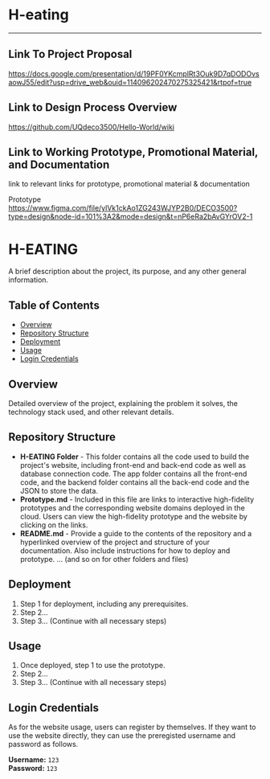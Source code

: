 # H-eating
***
## Link To Project Proposal
https://docs.google.com/presentation/d/19PF0YKcmplRt3Ouk9D7qDODOvsaowJ55/edit?usp=drive_web&ouid=114096202470275325421&rtpof=true

## Link to Design Process Overview
https://github.com/UQdeco3500/Hello-World/wiki

## Link to Working Prototype, Promotional Material, and Documentation  
link to relevant links for prototype, promotional material & documentation

Prototype
https://www.figma.com/file/ylVk1ckAo1ZG243WJYP2B0/DECO3500?type=design&node-id=101%3A2&mode=design&t=nP6eRa2bAvGYrOV2-1

# H-EATING

A brief description about the project, its purpose, and any other general information.

## Table of Contents

- [Overview](#overview)
- [Repository Structure](#repository-structure)
- [Deployment](#deployment)
- [Usage](#usage)
- [Login Credentials](#login-credentials)


## Overview

Detailed overview of the project, explaining the problem it solves, the technology stack used, and other relevant details.

## Repository Structure

- **H-EATING Folder** - This folder contains all the code used to build the project's website, including front-end and back-end code as well as database connection code. The app folder contains all the front-end code, and the backend folder contains all the back-end code and the JSON to store the data.
- **Prototype.md** - Included in this file are links to interactive high-fidelity prototypes and the corresponding website domains deployed in the cloud. Users can view the high-fidelity prototype and the website by clicking on the links.
- **README.md** - Provide a guide to the contents of the repository and a hyperlinked overview of the project and structure of your documentation. Also include instructions for how to deploy and prototype.
... (and so on for other folders and files)

## Deployment

1. Step 1 for deployment, including any prerequisites.
2. Step 2...
3. Step 3...
(Continue with all necessary steps)

## Usage

1. Once deployed, step 1 to use the prototype.
2. Step 2...
3. Step 3...
(Continue with all necessary steps)

## Login Credentials
As for the website usage, users can register by themselves. If they want to use the website directly, they can use the preregisted username and password as follows.

**Username:** `123`  
**Password:** `123`  





